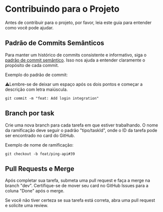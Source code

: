 # Contribuindo para o Projeto

Antes de contribuir para o projeto, por favor, leia este guia para entender como você pode ajudar.

## Padrão de Commits Semânticos

Para manter um histórico de commits consistente e informativo, siga o [padrão de commit semântico](https://gist.github.com/joshbuchea/6f47e86d2510bce28f8e7f42ae84c716). Isso nos ajuda a entender claramente o propósito de cada commit.

Exemplo do padrão de commit:

⚠️Lembre-se de deixar um espaço após os dois pontos e começar a descrição com letra maiúscula.

```
git commit -m "feat: Add login integration"
```

## Branch por task

Crie uma nova branch para cada tarefa em que estiver trabalhando. O nome da ramificação deve seguir o padrão "tipo/taskId", onde o ID da tarefa pode ser encontrado no card do GitHub.

Exemplo de nome de ramificação:

```
git checkout -b feat/ping-api#39
```

## Pull Requests e Merge

Após completar sua tarefa, submeta uma pull request e faça a merge na branch "dev". Certifique-se de mover seu card no GitHub Issues para a coluna "Done" após o merge.

Se você não tiver certeza se sua tarefa está correta, abra uma pull request e solicite uma review.
